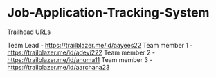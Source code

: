 # Job-Application-Tracking-System

Trailhead URLs

Team Lead - https://trailblazer.me/id/aayees22
Team member 1 - https://trailblazer.me/id/adevi222
Team member 2 - https://trailblazer.me/id/anuma11
Team member 3 - https://trailblazer.me/id/aarchana23
